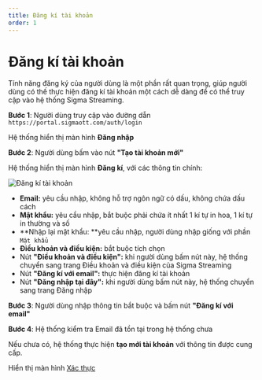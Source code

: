 ```yaml
---
title: Đăng kí tài khoản
order: 1
---
```


# Đăng kí tài khoản

Tính năng đăng ký của người dùng là một phần rất quan trọng, giúp người dùng có thế thực hiện đăng kí tài khoản một cách dễ dàng để có thể truy cập vào hệ thống Sigma Streaming.

**Bước 1**: Người dùng truy cập vào đường dẫn `https://portal.sigmaott.com/auth/login`

Hệ thống hiển thị màn hình **Đăng nhập** 

**Bước 2**: Người dùng bấm vào nút **"Tạo tài khoản mới"**

Hệ thống hiển thị màn hình **Đăng kí**, với các thông tin chính: 

![Đăng kí tài khoản](/images/streaming-platform/user-management/sign-up-1.png)

- **Email:** yêu cầu nhập, không hỗ trợ ngôn ngữ có dấu, không chứa dấu cách
- **Mật khẩu:** yêu cầu nhập, bắt buộc phải chứa ít nhất 1 kí tự in hoa, 1 kí tự in thường và số
- **Nhập lại mật khẩu: **yêu cầu nhập, người dùng nhập giống với phần `Mật khẩu`
- **Điều khoản và điều kiện:** bắt buộc tích chọn
- Nút **"Điều khoản và điều kiện":** khi người dùng bấm nút này, hệ thống chuyển sang trang Điều khoản và điều kiện của Sigma Streaming
- Nút **"Đăng kí với email":** thực hiện đăng kí tài khoản
- Nút **"Đăng nhập tại đây":** khi người dùng bấm nút này, hệ thống chuyển sang trang Đăng nhập

**Bước 3**: Người dùng nhập thông tin bắt buộc và bấm nút **"Đăng kí với email"**

**Bước 4**: Hệ thống kiểm tra Email đã tồn tại trong hệ thống chưa

Nếu chưa có, hệ thống thực hiện **tạo mới tài khoản** với thông tin được cung cấp.

Hiển thị màn hình [Xác thực](b-verification.md) 
